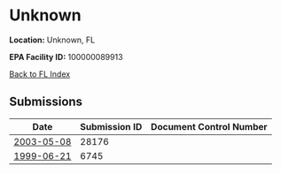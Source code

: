 # Unknown

**Location:** Unknown, FL

**EPA Facility ID:** 100000089913

[Back to FL Index](../../index.md)

## Submissions

| Date | Submission ID | Document Control Number |
|------|--------------|-------------------------|
| [2003-05-08](submissions/28176.md) | 28176 |  |
| [1999-06-21](submissions/6745.md) | 6745 |  |
